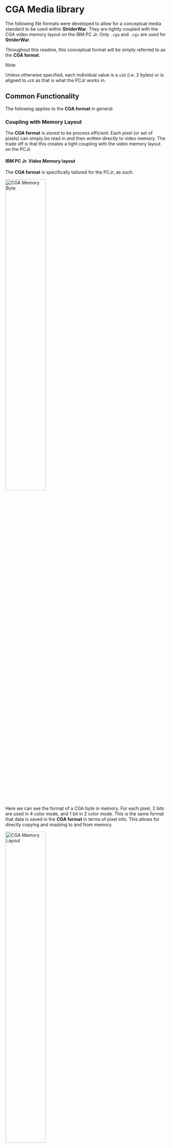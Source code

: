 # CGA Media library

The following file formats were developed to allow for a conceptual media standard to be used within **StriderWar**. They are tightly coupled with the CGA video memory layout on the IBM PC Jr. Only `.cga` and `.cgs` are used for **StriderWar**.

Throughout this readme, this conceptual format will be simply referred to as the **CGA format**.

> [!NOTE]
> Unless otherwise specified, each individual value is a `u16` (i.e. 2 bytes) or is aligned to `u16` as that is what the PCJr works in.

## Common Functionality

The following applies to the **CGA format** in general.

### Coupling with Memory Layout

The **CGA format** is stored to be process efficient. Each pixel (or set of pixels) can simply be read in and then written directly to video memory. The trade off is that this creates a tight coupling with the video memory layout on the PCJr.

#### IBM PC Jr. Video Memory layout

The **CGA format** is specifically tailored for the PCJr, as such.

<img src="images/byte.png" alt="CGA Memory Byte" width="50%"/>

Here we can see the format of a CGA byte in memory. For each pixel, 2 bits are used in 4 color mode, and 1 bit in 2 color mode. This is the same format that data is saved in the **CGA format** in terms of pixel info. This allows for directly copying and masking to and from memory.

<img src="images/memory.png" alt="CGA Memory Layout" width="50%"/>

<!-- TODO: Make CGA Images split into even and odd rows to remove the need to manually alternate at render time -->

Take note that video memory is split into even and odd rows. This may or may not be relevant, dependent on the format specialization.

### Transparency

Format specialization implementations handle the specifics of transparency differently, but function in the same way.

<img src="images/transparency.png" alt="Transparency" width="50%"/>

Going top to bottom, note the following sections in this example for a 4 color mode transparency operation

> [!NOTE]
> The colors in the 'memory bits' correspond to the actual color presented, except for the "Mask" and "Bit" layers.

- Memory
  - What is currently in video memory
- To Set
  - What we want to set (i.e. bits in an image)
- Mask
  - What bits to set
- Final
  - Resulting video memory

Depending on the specialization, the mask is either generated at runtime or pre-calculated.

### Color Palette

No metadata is included in regards to what color palette to use. The addition of this would be straightforward, but simply was deemed irrelevant for its use case. Additionally, it would add more (albeit minor) complexity to the simpler specializations.

## Specialization

### CGA Image

CGA Images are meant to be streamed from a file straight to video memory, performing transparency if necessary. It is enough to simply read in the file and begin directly copying to video memory. The only prerequisite to this is to correctly set the video mode based on the file extension.

The distinction between types are only dictated by their file extension, the rendering program can choose to follow it / support different formats.

- `.cga` - 4 color : 320x200
- `.cgi` - 4 color : 320x400i
  - Every other row is skipped (final binary effectively the same as a .cga)
- `.hga` - 2 color : 640x200
- `.hgi` - 2 color : 640x400i
  - Every other row is skipped (final binary effectively the same as a .hga)

<img src="images/image.png" alt="Transparency" width="50%"/>

*For illustrative purposes each line is not split into even and odd rows here, but the actual binary would be.*

CGA Images contain no metadata in the actual binary. Because of this, the size of the image is based on the video mode. i.e. the image size matches the video mode size it corresponds to. Every byte on screen can / will be written to.

### CGA Sprite Bank

CGA Sprites are meant to be loaded into memory and treated as static sprites. Translation / positional manipulation of a sprite is not defined nor supported by this format. The format is defined to be loaded into structs to then be continuously rendered and updated in color. Sprites are a single color only, no actual color info is included in a sprite bank, only pixel data.

- `.cgs` - 4 color : Variable size

<img src="images/sprite.png" alt="Transparency" width="50%"/>

Only the relevant bytes are written to. No other bytes (Lines in black) are stored. This means an offset and mask are generated for each 'CGA Memory Byte' that needs to be written to as part of a sprite.

<img src="images/spritebank.png" alt="Transparency" width="50%"/>

Here is what the binary layout of a `.cgs` looks like. Note that "Sprite" is broken down in the next graphic, as the offsets compound.

<img src="images/spritelayout.png" alt="Transparency" width="50%"/>

Mask Padding is only used when there are an odd number of masks. This is because masks are `u8`s while `.cgs` should be aligned to `u16`.

## Generate Media

Conversions happen from PNG to relevant CGA specialization. This is done through a few Python scripts.

### Requirements

- [Python](https://www.python.org/) >= 3.13
  - `pip install -r scripts\requirements.txt`

### Usage

Run the following commands to get usage output from each script.

- `python scripts\cga_sprite.py -h`
  - Generate a CGA sprite bank from a PNG.
- `python scripts\png2cga.py -h`
  - Generate a CGA image from a PNG.
